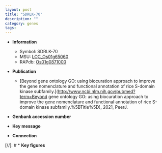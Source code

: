 ```yaml
---
layout: post
title: "SDRLK-70"
description: ""
category: genes
tags: 
---
```


* **Information**  
    + Symbol: SDRLK-70  
    + MSU: [LOC_Os01g65060](http://rice.uga.edu/cgi-bin/ORF_infopage.cgi?orf=LOC_Os01g65060)  
    + RAPdb: [Os01g0871000](http://rapdb.dna.affrc.go.jp/viewer/gbrowse_details/irgsp1?name=Os01g0871000)  

* **Publication**  
    + [Beyond gene ontology GO: using biocuration approach to improve the gene nomenclature and functional annotation of rice S-domain kinase subfamily.](http://www.ncbi.nlm.nih.gov/pubmed?term=Beyond gene ontology GO: using biocuration approach to improve the gene nomenclature and functional annotation of rice S-domain kinase subfamily.%5BTitle%5D), 2021, PeerJ.

* **Genbank accession number**  

* **Key message**  

* **Connection**  

[//]: # * **Key figures**  


